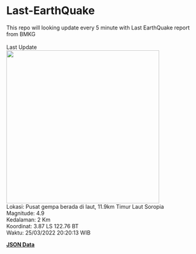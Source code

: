 # Last-EarthQuake
This repo will looking update every 5 minute with Last EarthQuake report from BMKG
<br>
<br>
Last Update
<br>
<img src="https://ews.bmkg.go.id/TEWS/data/20220325202013.mmi.jpg" width="400"/>
<br>
Lokasi: Pusat gempa berada di laut, 11.9km Timur Laut Soropia <br>
Magnitude: 4.9 <br>
Kedalaman: 2 Km <br>
Koordinat: 3.87 LS 122.76 BT <br>
Waktu: 25/03/2022 20:20:13 WIB <br>

<a href="./data/data.json">**JSON Data**</a>
